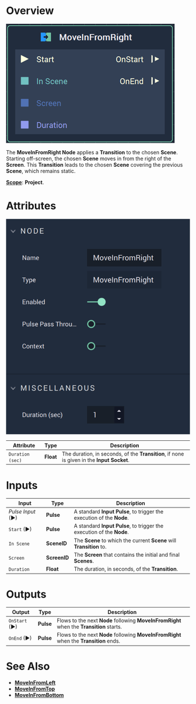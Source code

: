 # Overview

![The MoveInFromRight Node.](../../.gitbook/assets/moveinfromrightnode.png)

The **MoveInFromRight Node** applies a **Transition** to the chosen **Scene**. Starting off-screen, the chosen **Scene** moves in from the right of the **Screen**. This **Transition** leads to the chosen **Scene** covering the previous **Scene**, which remains static.

[**Scope**](../overview.md#scopes): **Project**.

# Attributes

![The MoveInfFromRight Node Attributes](../../.gitbook/assets/moveinfromrightattributes.png)

|Attribute|Type|Description|
|---|---|---|
|`Duration (sec)`|**Float**|The duration, in seconds, of the **Transition**, if none is given in the **Input Socket**. |

# Inputs

|Input|Type|Description|
|---|---|---|
|*Pulse Input* (►)|**Pulse**|A standard **Input Pulse**, to trigger the execution of the **Node**.|
|`Start` (►)|**Pulse**|A standard **Input Pulse**, to trigger the execution of the **Node**.|
| `In Scene` | **SceneID** | The **Scene** to which the current **Scene** will **Transition** to. |
| `Screen` | **ScreenID** | The **Screen** that contains the initial and final **Scenes**. |
| `Duration` | **Float** | The duration, in seconds, of the **Transition**. |

# Outputs

|Output|Type|Description|
|---|---|---|
|`OnStart` (►)|**Pulse**|Flows to the next **Node** following **MoveInFromRight** when the **Transition** starts. |
|`OnEnd` (►)|**Pulse**|Flows to the next **Node** following **MoveInFromRight** when the **Transition** ends. |

# See Also

* [**MoveInFromLeft**](moveinfromleft.md)
* [**MoveInFromTop**](moveinfromtop.md)
* [**MoveInFromBottom**](moveinfrombottom.md)